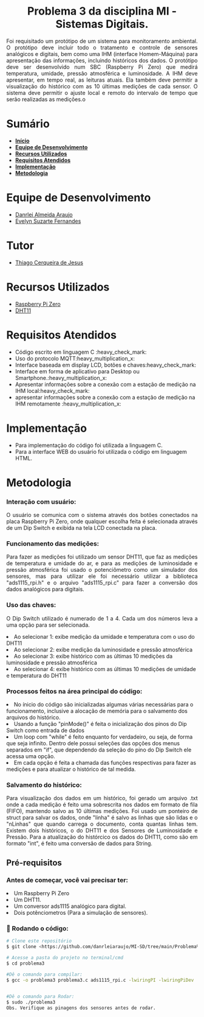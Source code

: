 <div id="inicio">
    <h1 id="titulo" align="center"> Problema 3 da disciplina MI - Sistemas Digitais.</h1>
	<p id="descricao" align="justify">Foi requisitado um protótipo de um sistema para monitoramento ambiental. O protótipo deve incluir todo o tratamento e controle de sensores analógicos e digitais, bem como uma IHM (interface Homem-Máquina) para apresentação das informações,  incluindo históricos dos dados. O protótipo deve ser desenvolvido num SBC (Raspberry Pi Zero) que medirá temperatura, umidade, pressão atmosférica e luminosidade. A IHM deve apresentar, em tempo real, as leituras atuais. Ela também deve permitir a visualização do histórico com as 10 últimas medições de cada sensor. O sistema deve permitir o ajuste local e remoto do intervalo de tempo que serão realizadas as medições.o</p>
</div>

<div id="sumario">
    <h1>Sumário</h1>
	<ul>
		<li><a href="#inicio"> <b>Início</b></li>
        <li><a href="#equipe"> <b>Equipe de Desenvolvimento</b></li>
		<li><a href="#recursos-utilizados"> <b>Recursos Utilizados</b> </a></li>
        <li><a href="#requisitos"> <b>Requisitos Atendidos</b> </a> </li>
		<li><a href="#implementacao"> <b>Implementação</b> </a> </li>
        <li><a href="#metodologia"> <b>Metodologia</b> </a> </li>
	</ul>	
</div>

<div id="equipe">
    <h1>Equipe de Desenvolvimento</h1>
    <ul>
		<li><a href="https://github.com/danrleiaraujo"> Danrlei Almeida Araujo</li>
		<li><a href="https://github.com/evelynsuzarte"> Evelyn Suzarte Fernandes</a></li>
	</ul>
    <h1>Tutor</h1>
    <ul>
        <li><a href="https://github.com/thiagocj">Thiago Cerqueira de Jesus</a></li>
    </ul>
</div>

<div id="recursos-utilizados">
	<h1> Recursos Utilizados </h1>
	<ul>
        <li><a href="https://www.embarcados.com.br/wp-content/uploads/2015/11/RpiZero-Adafruit-Frente.jpg.webp">Raspberry Pi Zero</a></li>
		<li><a href="https://www.mouser.com/datasheet/2/758/DHT11-Technical-Data-Sheet-Translated-Version-1143054.pdf">DHT11</a></li>
	</ul>	


<div id="requisitos">
    <h1>Requisitos Atendidos</h1>
	<ul>
		<li>Código escrito em linguagem C :heavy_check_mark:</li>
		<li>Uso do protocolo MQTT:heavy_multiplication_x:</li>
		<li>Interface baseada em display LCD, botões e chaves:heavy_check_mark:</li>
		<li>Interface em forma de aplicativo para Desktop ou Smartphone.:heavy_multiplication_x:</li>
		<li>Apresentar informações sobre a conexão com a estação de medição na IHM local:heavy_check_mark:</li>
		<li>apresentar informações sobre a conexão com a estação de medição na IHM remotamente :heavy_multiplication_x:</li>
	</ul>
</div>

<div id="implementacao">
	<h1>Implementação</h1>
	<ul><p align="justify"> 
    	<li> Para implementação do código foi utilizada a linguagem C.
		<li>Para a interface WEB do usuário foi utilizada o código em linguagem HTML.
    <p> 
	<h3>
</div>

<div id="metodologia">
	<h1>Metodologia</h1>
	<h3><p><b>Interação com usuário:</b></p></h3>
	<p align="justify"> 
        O usuário se comunica com o sistema através dos botões conectados na placa Raspberry Pi Zero, onde qualquer escolha feita é selecionada através de um Dip Switch e exibida na tela LCD conectada na placa.
    <p> 
	<h3><p><b>Funcionamento das medições:</b></p></h3>
	<p align="justify"> 
        Para fazer as medições foi utilizado um sensor DHT11, que faz as medições de temperatura e umidade do ar, e para as medições de luminosidade e pressão atmosférica foi usado o potenciômetro como um simulador dos sensores, mas para utilizar ele foi necessário utilizar a biblioteca "ads1115_rpi.h" e o arquivo "ads1115_rpi.c" para fazer a conversão dos dados analógicos para digitais.
    <p>
	<h3><p><b>Uso das chaves:</b></p></h3>
	<p align="justify"> 
        O Dip Switch utilizado é numerado de 1 a 4. Cada um dos números leva a uma opção para ser selecionada.
		<li>Ao selecionar 1: exibe medição da umidade e temperatura com o uso do DHT11
		<li>Ao selecionar 2: exibe medição da luminosidade e pressão atmosférica
		<li>Ao selecionar 3: exibe histórico com as últimas 10 medições da luminosidade e pressão atmosférica 
		<li>Ao selecionar 4: exibe histórico com as últimas 10 medições de umidade e temperatura do DHT11
    <p>  
	<h3><p><b>Processos feitos na área principal do código:</b></p></h3>
	<p align="justify"> 
        <li>No ínicio do código são inicializadas algumas várias necessárias para o funcionamento, inclusive a alocação de memória para o salvamento dos arquivos do histórico.
		<li>Usando a função "pinMode()" é feita o inicialização dos pinos do Dip Switch como entrada de dados
		<li>Um loop com "while" é feito enquanto for verdadeiro, ou seja, de forma que seja infinito. Dentro dele possui seleções das opções dos menus separados em "if", que dependendo da seleção do pino do Dip Switch ele acessa uma opção.
		<li>Em cada opção é feita a chamada das funções respectivas para fazer as medições e para atualizar o histórico de tal medida. 
    <p> 
	<h3><p><b>Salvamento do histórico:</b></p></h3>
	<p align="justify"> 
       Para visualização dos dados em um histórico, foi gerado um arquivo .txt onde a cada medição é feito uma sobrescrita nos dados em formato de fila (FIFO), mantendo salvo as 10 últimas medições. Foi usado um ponteiro de struct para salvar os dados, onde "linha" é salvo as linhas que são lidas e o "nLinhas" que quando carrega o documento, conta quantas linhas tem. Existem dois históricos, o do DHT11 e dos Sensores de Luminosidade e Pressão. Para a atualização do histórcico os dados do DHT11, como são em formato "int", é feito uma conversão de dados para String.
    <p> 
</div>
		
<h2>Pré-requisitos</h2>
<h3>Antes de começar, você vai precisar ter:</h3>
<li>Um Raspberry Pi Zero</li>
<li>Um DHT11.</li>
<li>Um conversor ads1115 analógico para digital.</li>
<li>Dois potênciometros (Para a simulação de sensores).</li>

### 🎲 Rodando o código:

```bash
# Clone este repositório
$ git clone <https://github.com/danrleiaraujo/MI-SD/tree/main/Problema%203>

# Acesse a pasta do projeto no terminal/cmd
$ cd problema3

#Dê o comando para compilar:
$ gcc -o problema3 problema3.c ads1115_rpi.c -lwiringPI -lwiringPiDev

		
#Dê o comando para Rodar:
$ sudo ./problema3
Obs. Verifique as pinagens dos sensores antes de rodar.
		
